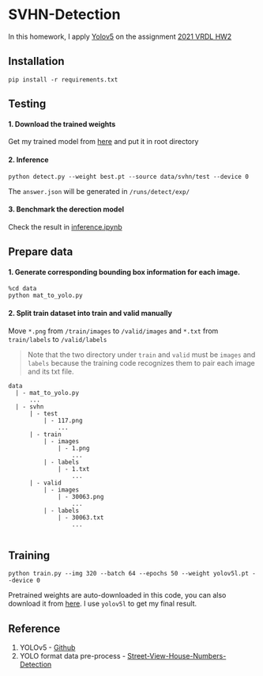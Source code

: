 # SVHN-Detection

In this homework, I apply [Yolov5](https://github.com/ultralytics/yolov5) on the assignment [2021 VRDL HW2](https://competitions.codalab.org/competitions/35888?secret_key=7e3231e6-358b-4f06-a528-0e3c8f9e328e#results)


## Installation

```
pip install -r requirements.txt
```

## Testing
#### 1. Download the trained weights 
Get my trained model from [here](https://drive.google.com/file/d/18n7ma7Fxx_CtarzpzTDfWfNesJbptY0G/view?usp=sharing) and put it in root directory

#### 2. Inference
``` 
python detect.py --weight best.pt --source data/svhn/test --device 0
```
The `answer.json` will be generated in `/runs/detect/exp/`

#### 3. Benchmark the derection model

Check the result in [inference.ipynb](https://drive.google.com/file/d/126rWkFlOuMcd9dOD_iplUJ8hjh-K5_cZ/view?usp=sharing)

## Prepare data

#### 1. Generate corresponding bounding box information for each image.
``` 
%cd data
python mat_to_yolo.py
```


#### 2. Split train dataset into train and valid manually

Move `*.png` from `/train/images` to `/valid/images` and `*.txt` from `train/labels` to `/valid/labels`

> Note that the two directory under `train` and `valid` must be `images` and `labels` because the training code recognizes them to pair each image and its txt file.

```
data
  | - mat_to_yolo.py
      ...
  | - svhn
      | - test
          | - 117.png 
              ...
      | - train
          | - images
              | - 1.png
                  ...
          | - labels
              | - 1.txt
                  ...
      | - valid
          | - images
              | - 30063.png
                  ...
          | - labels
              | - 30063.txt
                  ...
  
```

## Training

```
python train.py --img 320 --batch 64 --epochs 50 --weight yolov5l.pt --device 0
```
Pretrained weights are auto-downloaded in this code, you can also download it from [here](https://github.com/ultralytics/yolov5/releases).
I use `yolov5l` to get my final result.


## Reference

1. YOLOv5 - [Github](https://github.com/ultralytics/yolov5)
2. YOLO format data pre-process - [Street-View-House-Numbers-Detection](https://github.com/chia56028/Street-View-House-Numbers-Detection)

